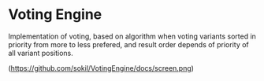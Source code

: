 Voting Engine
=============

Implementation of voting, based on algorithm when voting variants sorted in priority from more to less prefered, and result order depends of priority of all variant positions.

(https://github.com/sokil/VotingEngine/docs/screen.png)

